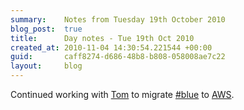 ```yaml
---
summary:    Notes from Tuesday 19th October 2010
blog_post:  true
title:      Day notes - Tue 19th Oct 2010
created_at: 2010-11-04 14:30:54.221544 +00:00
guid:       caff8274-d686-48b8-b808-058008ae7c22
layout:     blog
---
```

  Continued working with [Tom](http://tomafro.net/) to migrate [#blue](https://hashblue.com/) to [AWS](http://aws.amazon.com/).
